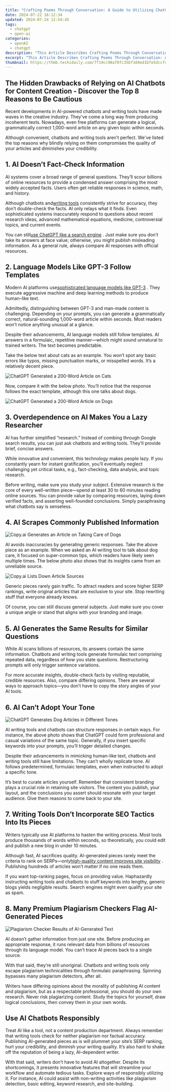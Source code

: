 ```yaml
---
title: "Crafting Poems Through Conversation: A Guide to Utilizing ChatGPT for Creative Expression"
date: 2024-07-22 16:12:34
updated: 2024-07-24 12:54:45
tags:
  - chatgpt
  - open-ai
categories:
  - openAI
  - chatgpt
description: "This Article Describes Crafting Poems Through Conversation: A Guide to Utilizing ChatGPT for Creative Expression"
excerpt: "This Article Describes Crafting Poems Through Conversation: A Guide to Utilizing ChatGPT for Creative Expression"
thumbnail: https://thmb.techidaily.com/7f19cc98af8fc35bf3d4ed1bfe5dccfd58f56435c65265ee5832038cf529fed6.jpeg
---
```


## The Hidden Drawbacks of Relying on AI Chatbots for Content Creation - Discover the Top 8 Reasons to Be Cautious

 Recent developments in AI-powered chatbots and writing tools have made waves in the creative industry. They’ve come a long way from producing incoherent texts. Nowadays, even free platforms can generate a logical, grammatically correct 1,000-word article on any given topic within seconds.

 Although convenient, chatbots and writing tools aren’t perfect. We've listed the top reasons why blindly relying on them compromises the quality of your articles and diminishes your credibility.

## 1\. AI Doesn’t Fact-Check Information

 AI systems cover a broad range of general questions. They’ll scour billions of online resources to provide a condensed answer comprising the most widely accepted facts. Users often get reliable responses in science, math, and history.

 Although chatbots and[writing tools](https://www.makeuseof.com/ai-writing-tools/) consistently strive for accuracy, they don’t double-check the facts. AI only relays what it finds. Even sophisticated systems inaccurately respond to questions about recent research ideas, advanced mathematical equations, medicine, controversial topics, and current events.

 You can still[use ChatGPT like a search engine](https://www.makeuseof.com/is-chatgpt-search-engine-threat/) . Just make sure you don’t take its answers at face value; otherwise, you might publish misleading information. As a general rule, always compare AI responses with official resources.

## 2\. Language Models Like GPT-3 Follow Templates

 Modern AI platforms use[sophisticated language models like GPT-3](https://www.makeuseof.com/what-is-gpt-3-and-is-it-really-the-future-of-creative-work/) . They execute aggressive machine and deep learning methods to produce human-like text.

 Admittedly, distinguishing between GPT-3 and man-made content is challenging. Depending on your prompts, you can generate a grammatically correct, natural-sounding 1,000-word article within seconds. Most readers won’t notice anything unusual at a glance.

 Despite their advancements, AI language models still follow templates. AI answers in a formulaic, repetitive manner—which might sound unnatural to trained writers. The text becomes predictable.

 Take the below text about cats as an example. You won’t spot any basic errors like typos, missing punctuation marks, or misspelled words. It’s a relatively decent piece.

![ChatGPT Generated a 200-Word Article on Cats](https://static1.makeuseofimages.com/wordpress/wp-content/uploads/2023/02/chatgpt-article-on-cats.jpg)

 Now, compare it with the below photo. You’ll notice that the response follows the exact template, although this one talks about dogs.

![ChatGPT Generated a 200-Word Article on Dogs](https://static1.makeuseofimages.com/wordpress/wp-content/uploads/2023/02/chatgpt-article-about-dogs.jpg)

## 3\. Overdependence on AI Makes You a Lazy Researcher

 AI has further simplified “research.” Instead of combing through Google search results, you can just ask chatbots and writing tools. They’ll provide brief, concise answers.

 While innovative and convenient, this technology makes people lazy. If you constantly yearn for instant gratification, you’ll eventually neglect challenging yet critical tasks, e.g., fact-checking, data analysis, and topic research.

 Before writing, make sure you study your subject. Extensive research is the core of every well-written piece—spend at least 30 to 60 minutes reading online sources. You can provide value by comparing resources, laying down verified facts, and asserting well-founded conclusions. Simply paraphrasing what chatbots say is senseless.

## 4\. AI Scrapes Commonly Published Information

![Copy.ai Generates an Article on Taking Care of Dogs](https://static1.makeuseofimages.com/wordpress/wp-content/uploads/2023/02/copy-ai-article-on-dogs.jpg)

 AI avoids inaccuracies by generating generic responses. Take the above piece as an example. When we asked an AI writing tool to talk about dog care, it focused on super-common tips, which readers have likely seen multiple times. The below photo also shows that its insights came from an unreliable source.

![Copy.ai Lists Down Article Sources](https://static1.makeuseofimages.com/wordpress/wp-content/uploads/2023/02/copy-ai-article-sources.jpg)

 Generic pieces rarely gain traffic. To attract readers and score higher SERP rankings, write original articles that are exclusive to your site. Stop rewriting stuff that everyone already knows.

 Of course, you can still discuss general subjects. Just make sure you cover a unique angle or stand that aligns with your branding and image.

## 5\. AI Generates the Same Results for Similar Questions

 While AI scans billions of resources, its answers contain the same information. Chatbots and writing tools generate formulaic text comprising repeated data, regardless of how you state questions. Restructuring prompts will only trigger sentence variations.

 For more accurate insights, double-check facts by visiting reputable, credible resources. Also, compare differing opinions. There are several ways to approach topics—you don’t have to copy the story angles of your AI tools.

## 6\. AI Can’t Adopt Your Tone

![ChatGPT Generates Dog Articles in Different Tones](https://static1.makeuseofimages.com/wordpress/wp-content/uploads/2023/02/chatgpt-dog-articles-examples.jpg)

 AI writing tools and chatbots can structure responses in certain ways. For instance, the above photo shows that ChatGPT could form professional and casual variations of the same topic. Generally, if you insert specific keywords into your prompts, you’ll trigger detailed changes.

 Despite their advancements in mimicking human-like text, chatbots and writing tools still have limitations. They can’t wholly replicate tone. AI follows predetermined, formulaic templates, even when instructed to adopt a specific tone.

 It’s best to curate articles yourself. Remember that consistent branding plays a crucial role in retaining site visitors. The content you publish, your layout, and the conclusions you assert should resonate with your target audience. Give them reasons to come back to your site.

## 7\. Writing Tools Don’t Incorporate SEO Tactics Into Its Pieces

 Writers typically use AI platforms to hasten the writing process. Most tools produce thousands of words within seconds, so theoretically, you could edit and publish a new blog in under 10 minutes.

 Although fast, AI sacrifices quality. AI-generated pieces rarely meet the criteria to rank on SERPs—only[high-quality content improves site visibility](https://www.makeuseof.com/increase-visibility-website-seo-course/) . Publishing hundreds of articles won’t matter if no one reads them.

 If you want top-ranking pages, focus on providing value. Haphazardly instructing writing tools and chatbots to stuff keywords into lengthy, generic blogs yields negligible results. Search engines might even qualify your site as spam.

## 8\. Many Premium Plagiarism Checkers Flag AI-Generated Pieces

![Plagiarism Checker Results of AI-Generated Text](https://static1.makeuseofimages.com/wordpress/wp-content/uploads/2023/02/plagiarism-checker-results.jpg)

 AI doesn’t gather information from just one site. Before producing an appropriate response, it runs relevant data from billions of resources through its language model. You can’t trace AI pieces back to a single source.

 With that said, they’re still unoriginal. Chatbots and writing tools only escape plagiarism technicalities through formulaic paraphrasing. Spinning bypasses many plagiarism detectors, after all.

 Writers have differing opinions about the morality of publishing AI content and plagiarism, but as a respectable professional, you should do your own research. Never risk plagiarizing content. Study the topics for yourself, draw logical conclusions, then convey them in your own words.

## Use AI Chatbots Responsibly

 Treat AI like a tool, not a content production department. Always remember that writing tools check for neither plagiarism nor factual accuracy. Publishing AI-generated pieces as is will plummet your site’s SERP ranking, hurt your credibility, and diminish your writing quality. It’s also hard to shake off the reputation of being a lazy, AI-dependent writer.

 With that said, writers don’t have to avoid AI altogether. Despite its shortcomings, it presents innovative features that will streamline your workflow and automate tedious tasks. Explore ways of responsibly utilizing it. For instance, AI could assist with non-writing activities like plagiarism detection, basic editing, keyword research, and site-building.


<ins class="adsbygoogle"
     style="display:block"
     data-ad-format="autorelaxed"
     data-ad-client="ca-pub-7571918770474297"
     data-ad-slot="1223367746"></ins>



<ins class="adsbygoogle"
     style="display:block"
     data-ad-client="ca-pub-7571918770474297"
     data-ad-slot="8358498916"
     data-ad-format="auto"
     data-full-width-responsive="true"></ins>
